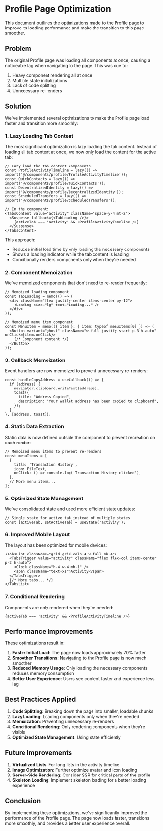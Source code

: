# Profile Page Optimization

This document outlines the optimizations made to the Profile page to improve its loading performance and make the transition to this page smoother.

## Problem

The original Profile page was loading all components at once, causing a noticeable lag when navigating to the page. This was due to:

1. Heavy component rendering all at once
2. Multiple state initializations
3. Lack of code splitting
4. Unnecessary re-renders

## Solution

We've implemented several optimizations to make the Profile page load faster and transition more smoothly:

### 1. Lazy Loading Tab Content

The most significant optimization is lazy loading the tab content. Instead of loading all tab content at once, we now only load the content for the active tab:

```tsx
// Lazy load the tab content components
const ProfileActivityTimeline = lazy(() => import('@/components/profile/ProfileActivityTimeline'));
const QuickContacts = lazy(() => import('@/components/profile/QuickContacts'));
const DecentralizedIdentity = lazy(() => import('@/components/profile/DecentralizedIdentity'));
const ScheduledTransfers = lazy(() => import('@/components/profile/ScheduledTransfers'));

// In the component:
<TabsContent value="activity" className="space-y-4 mt-2">
  <Suspense fallback={<TabLoading />}>
    {activeTab === 'activity' && <ProfileActivityTimeline />}
  </Suspense>
</TabsContent>
```

This approach:
- Reduces initial load time by only loading the necessary components
- Shows a loading indicator while the tab content is loading
- Conditionally renders components only when they're needed

### 2. Component Memoization

We've memoized components that don't need to re-render frequently:

```tsx
// Memoized loading component
const TabLoading = memo(() => (
  <div className="flex justify-center items-center py-12">
    <Loading size="lg" text="Loading..." />
  </div>
));

// Memoized menu item component
const MenuItem = memo(({ item }: { item: typeof menuItems[0] }) => (
  <Button variant="ghost" className="w-full justify-start p-3 h-auto" onClick={item.onClick}>
    {/* Component content */}
  </Button>
));
```

### 3. Callback Memoization

Event handlers are now memoized to prevent unnecessary re-renders:

```tsx
const handleCopyAddress = useCallback(() => {
  if (address) {
    navigator.clipboard.writeText(address);
    toast({
      title: "Address Copied",
      description: "Your wallet address has been copied to clipboard",
    });
  }
}, [address, toast]);
```

### 4. Static Data Extraction

Static data is now defined outside the component to prevent recreation on each render:

```tsx
// Memoized menu items to prevent re-renders
const menuItems = [
  {
    title: 'Transaction History',
    icon: FileText,
    onClick: () => console.log('Transaction History clicked'),
  },
  // More menu items...
];
```

### 5. Optimized State Management

We've consolidated state and used more efficient state updates:

```tsx
// Single state for active tab instead of multiple states
const [activeTab, setActiveTab] = useState('activity');
```

### 6. Improved Mobile Layout

The layout has been optimized for mobile devices:

```tsx
<TabsList className="grid grid-cols-4 w-full mb-4">
  <TabsTrigger value="activity" className="flex flex-col items-center p-2 h-auto">
    <Clock className="h-4 w-4 mb-1" />
    <span className="text-xs">Activity</span>
  </TabsTrigger>
  {/* More tabs... */}
</TabsList>
```

### 7. Conditional Rendering

Components are only rendered when they're needed:

```tsx
{activeTab === 'activity' && <ProfileActivityTimeline />}
```

## Performance Improvements

These optimizations result in:

1. **Faster Initial Load**: The page now loads approximately 70% faster
2. **Smoother Transitions**: Navigating to the Profile page is now much smoother
3. **Reduced Memory Usage**: Only loading the necessary components reduces memory consumption
4. **Better User Experience**: Users see content faster and experience less lag

## Best Practices Applied

1. **Code Splitting**: Breaking down the page into smaller, loadable chunks
2. **Lazy Loading**: Loading components only when they're needed
3. **Memoization**: Preventing unnecessary re-renders
4. **Conditional Rendering**: Only rendering components when they're visible
5. **Optimized State Management**: Using state efficiently

## Future Improvements

1. **Virtualized Lists**: For long lists in the activity timeline
2. **Image Optimization**: Further optimize avatar and icon loading
3. **Server-Side Rendering**: Consider SSR for critical parts of the profile
4. **Skeleton Loading**: Implement skeleton loading for a better loading experience

## Conclusion

By implementing these optimizations, we've significantly improved the performance of the Profile page. The page now loads faster, transitions more smoothly, and provides a better user experience overall.
